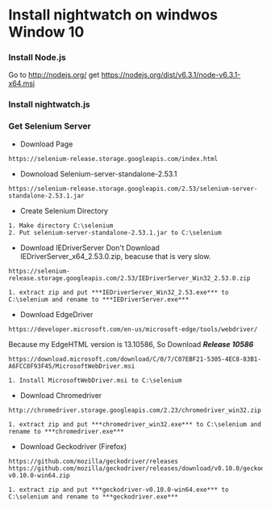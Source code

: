 Install nightwatch on windwos Window 10
====================================

### Install Node.js
Go to http://nodejs.org/ get https://nodejs.org/dist/v6.3.1/node-v6.3.1-x64.msi 

### Install nightwatch.js

### Get Selenium Server
* Download Page
```
https://selenium-release.storage.googleapis.com/index.html
```

* Downoload Selenium-server-standalone-2.53.1
```
https://selenium-release.storage.googleapis.com/2.53/selenium-server-standalone-2.53.1.jar
```

* Create Selenium Directory
```
1. Make directory C:\selenium
2. Put selenium-server-standalone-2.53.1.jar to C:\selenium
```

* Download IEDriverServer
Don't Download IEDriverServer_x64_2.53.0.zip, beacuse that is very slow.
```
https://selenium-release.storage.googleapis.com/2.53/IEDriverServer_Win32_2.53.0.zip
```
    1. extract zip and put ***IEDriverServer_Win32_2.53.exe*** to C:\selenium and rename to ***IEDriverServer.exe***

* Download EdgeDriver
```
https://developer.microsoft.com/en-us/microsoft-edge/tools/webdriver/
```
Because my EdgeHTML version is 13.10586, So Download ***Release 10586***
```
https://download.microsoft.com/download/C/0/7/C07EBF21-5305-4EC8-83B1-A6FCC8F93F45/MicrosoftWebDriver.msi
```

    1. Install MicrosoftWebDriver.msi to C:\selenium

* Download Chromedriver
```
http://chromedriver.storage.googleapis.com/2.23/chromedriver_win32.zip
```
    1. extract zip and put ***chromedriver_win32.exe*** to C:\selenium and rename to ***chromedriver.exe***

* Download Geckodriver (Firefox)
```
https://github.com/mozilla/geckodriver/releases
https://github.com/mozilla/geckodriver/releases/download/v0.10.0/geckodriver-v0.10.0-win64.zip
```
    1. extract zip and put ***geckodriver-v0.10.0-win64.exe*** to C:\selenium and rename to ***geckodriver.exe***



